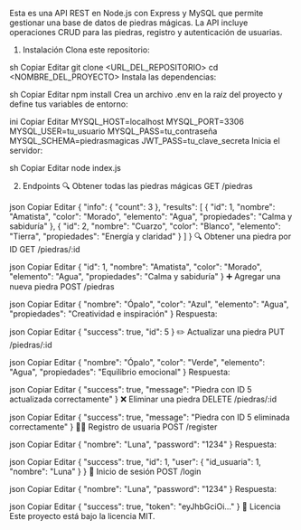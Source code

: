 Esta es una API REST en Node.js con Express y MySQL que permite gestionar una base de datos de piedras mágicas. La API incluye operaciones CRUD para las piedras, registro y autenticación de usuarias.
1. Instalación
Clona este repositorio:

sh
Copiar
Editar
git clone <URL_DEL_REPOSITORIO>
cd <NOMBRE_DEL_PROYECTO>
Instala las dependencias:

sh
Copiar
Editar
npm install
Crea un archivo .env en la raíz del proyecto y define tus variables de entorno:

ini
Copiar
Editar
MYSQL_HOST=localhost
MYSQL_PORT=3306
MYSQL_USER=tu_usuario
MYSQL_PASS=tu_contraseña
MYSQL_SCHEMA=piedrasmagicas
JWT_PASS=tu_clave_secreta
Inicia el servidor:

sh
Copiar
Editar
node index.js


2.  Endpoints
🔍 Obtener todas las piedras mágicas
GET /piedras

json
Copiar
Editar
{
  "info": { "count": 3 },
  "results": [
    { "id": 1, "nombre": "Amatista", "color": "Morado", "elemento": "Agua", "propiedades": "Calma y sabiduría" },
    { "id": 2, "nombre": "Cuarzo", "color": "Blanco", "elemento": "Tierra", "propiedades": "Energía y claridad" }
  ]
}
🔍 Obtener una piedra por ID
GET /piedras/:id

json
Copiar
Editar
{
  "id": 1,
  "nombre": "Amatista",
  "color": "Morado",
  "elemento": "Agua",
  "propiedades": "Calma y sabiduría"
}
➕ Agregar una nueva piedra
POST /piedras

json
Copiar
Editar
{
  "nombre": "Ópalo",
  "color": "Azul",
  "elemento": "Agua",
  "propiedades": "Creatividad e inspiración"
}
Respuesta:

json
Copiar
Editar
{
  "success": true,
  "id": 5
}
✏️ Actualizar una piedra
PUT /piedras/:id

json
Copiar
Editar
{
  "nombre": "Ópalo",
  "color": "Verde",
  "elemento": "Agua",
  "propiedades": "Equilibrio emocional"
}
Respuesta:

json
Copiar
Editar
{
  "success": true,
  "message": "Piedra con ID 5 actualizada correctamente"
}
❌ Eliminar una piedra
DELETE /piedras/:id

json
Copiar
Editar
{
  "success": true,
  "message": "Piedra con ID 5 eliminada correctamente"
}
🧙‍♀️ Registro de usuaria
POST /register

json
Copiar
Editar
{
  "nombre": "Luna",
  "password": "1234"
}
Respuesta:

json
Copiar
Editar
{
  "success": true,
  "id": 1,
  "user": { "id_usuaria": 1, "nombre": "Luna" }
}
🔑 Inicio de sesión
POST /login

json
Copiar
Editar
{
  "nombre": "Luna",
  "password": "1234"
}
Respuesta:

json
Copiar
Editar
{
  "success": true,
  "token": "eyJhbGciOi..."
}
📜 Licencia
Este proyecto está bajo la licencia MIT.

